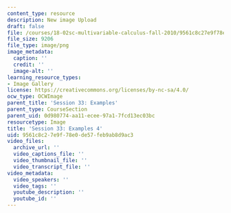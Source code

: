 ```yaml
---
content_type: resource
description: New image Upload
draft: false
file: /courses/18-02sc-multivariable-calculus-fall-2010/9561c8c27e9f78e0de57feb9ab8d9ac3_MIT18_02SC_L11Brds_12.png
file_size: 9206
file_type: image/png
image_metadata:
  caption: ''
  credit: ''
  image-alt: ''
learning_resource_types:
- Image Gallery
license: https://creativecommons.org/licenses/by-nc-sa/4.0/
ocw_type: OCWImage
parent_title: 'Session 33: Examples'
parent_type: CourseSection
parent_uid: 0d980774-aa11-ecee-97a1-7fcd13ec03bc
resourcetype: Image
title: 'Session 33: Examples 4'
uid: 9561c8c2-7e9f-78e0-de57-feb9ab8d9ac3
video_files:
  archive_url: ''
  video_captions_file: ''
  video_thumbnail_file: ''
  video_transcript_file: ''
video_metadata:
  video_speakers: ''
  video_tags: ''
  youtube_description: ''
  youtube_id: ''
---
```

